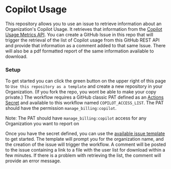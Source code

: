 # Copilot Usage
This repository allows you to use an issue to retrieve information about an Organization's Copilot Usage.  It retrieves that information from the [Copilot Usage Metrics API](https://docs.github.com/en/enterprise-cloud@latest/rest/copilot/copilot-usage?apiVersion=2022-11-28). You can create a GitHub Issue in this repo that will trigger the retrieval of the list of Copilot usage from this GitHub REST API and provide that information as a comment added to that same Issue.  There will also be a pdf formatted report of the same information available to download.

### Setup
To get started you can click the green button on the upper right of this page to `Use this repository as a template` and create a new repository in your Organization.  (If you fork the repo, you wont be able to make your copy private.) The workflow requires a GitHub classic PAT defined as an [Actions Secret](../../settings/secrets/actions) and available to this workflow named `COPILOT_ACCESS_LIST`.  The PAT should have the permission `manage_billing:copilot`. 

Note: The PAT should have `manage_billing:copilot` access for any Organization you want to report on

Once you have the secret defined, you can use the [available issue template](../../issues/new?assignees=&labels=copilot-users&projects=&template=list-active-users.yaml&title=List+Copilot+Users) to get started.  The template will prompt you for the organization name, and the creation of the issue will trigger the workflow.  A comment will be posted to the issue containing a link to a file with the user list for download within a few minutes.  If there is a problem with retrieving the list, the comment will provide an error message.

